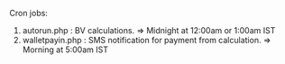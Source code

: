 Cron jobs:

1. autorun.php : BV calculations. => Midnight at 12:00am or 1:00am IST
2. walletpayin.php : SMS notification for payment from calculation. => Morning at 5:00am IST
